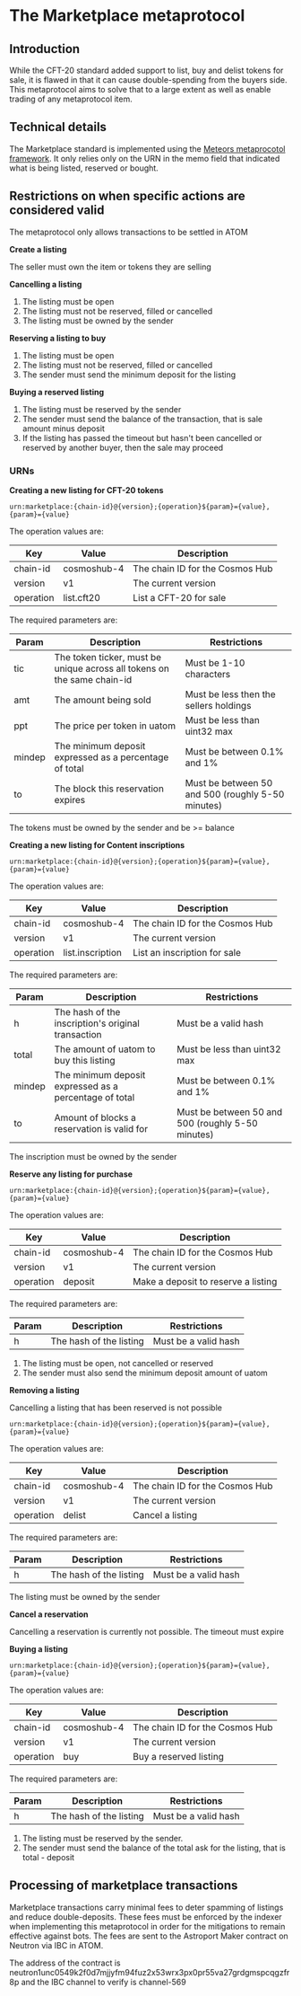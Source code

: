 # The Marketplace metaprotocol

## Introduction

While the CFT-20 standard added support to list, buy and delist tokens for sale, it is flawed in that it can cause double-spending from the buyers side.
This metaprotocol aims to solve that to a large extent as well as enable trading of any metaprotocol item. 

## Technical details

The Marketplace standard is implemented using the [Meteors metaprocotol framework](../meteors-metaprotocols.md). It only relies only on the URN in the memo field that indicated what is being listed, reserved or bought.

## Restrictions on when specific actions are considered valid

The metaprotocol only allows transactions to be settled in ATOM

**Create a listing**

The seller must own the item or tokens they are selling

**Cancelling a listing**

1. The listing must be open
1. The listing must not be reserved, filled or cancelled
1. The listing must be owned by the sender

**Reserving a listing to buy**

1. The listing must be open
1. The listing must not be reserved, filled or cancelled
1. The sender must send the minimum deposit for the listing

**Buying a reserved listing**

1. The listing must be reserved by the sender
1. The sender must send the balance of the transaction, that is sale amount minus deposit
1. If the listing has passed the timeout but hasn't been cancelled or reserved by another buyer, then the sale may proceed


### URNs

**Creating a new listing for CFT-20 tokens**

`urn:marketplace:{chain-id}@{version};{operation}${param}={value},{param}={value}`

The operation values are:

|Key|Value|Description|
|---|-----|-----------|
|chain-id|cosmoshub-4|The chain ID for the Cosmos Hub|
|version|v1|The current version|
|operation|list.cft20|List a CFT-20 for sale|

The required parameters are:

|Param|Description|Restrictions|
|-----|-----------|------------|
|tic|The token ticker, must be unique across all tokens on the same chain-id|Must be 1-10 characters|
|amt|The amount being sold|Must be less then the sellers holdings|
|ppt|The price per token in uatom|Must be less than uint32 max|
|mindep|The minimum deposit expressed as a percentage of total|Must be between 0.1% and 1%|
|to|The block this reservation expires|Must be between 50 and 500 (roughly 5-50 minutes)|

The tokens must be owned by the sender and be >= balance

**Creating a new listing for Content inscriptions**

`urn:marketplace:{chain-id}@{version};{operation}${param}={value},{param}={value}`

The operation values are:

|Key|Value|Description|
|---|-----|-----------|
|chain-id|cosmoshub-4|The chain ID for the Cosmos Hub|
|version|v1|The current version|
|operation|list.inscription|List an inscription for sale|

The required parameters are:

|Param|Description|Restrictions|
|-----|-----------|------------|
|h|The hash of the inscription's original transaction|Must be a valid hash|
|total|The amount of uatom to buy this listing|Must be less than uint32 max|
|mindep|The minimum deposit expressed as a percentage of total|Must be between 0.1% and 1%|
|to|Amount of blocks a reservation is valid for|Must be between 50 and 500 (roughly 5-50 minutes)|

The inscription must be owned by the sender

**Reserve any listing for purchase**

`urn:marketplace:{chain-id}@{version};{operation}${param}={value},{param}={value}`

The operation values are:

|Key|Value|Description|
|---|-----|-----------|
|chain-id|cosmoshub-4|The chain ID for the Cosmos Hub|
|version|v1|The current version|
|operation|deposit|Make a deposit to reserve a listing|

The required parameters are:

|Param|Description|Restrictions|
|-----|-----------|------------|
|h|The hash of the listing|Must be a valid hash|

1. The listing must be open, not cancelled or reserved
1. The sender must also send the minimum deposit amount of uatom


**Removing a listing**

Cancelling a listing that has been reserved is not possible

`urn:marketplace:{chain-id}@{version};{operation}${param}={value},{param}={value}`

The operation values are:

|Key|Value|Description|
|---|-----|-----------|
|chain-id|cosmoshub-4|The chain ID for the Cosmos Hub|
|version|v1|The current version|
|operation|delist|Cancel a listing|

The required parameters are:

|Param|Description|Restrictions|
|-----|-----------|------------|
|h|The hash of the listing|Must be a valid hash|

The listing must be owned by the sender


**Cancel a reservation**

Cancelling a reservation is currently not possible. The timeout must expire


**Buying a listing**

`urn:marketplace:{chain-id}@{version};{operation}${param}={value},{param}={value}`

The operation values are:

|Key|Value|Description|
|---|-----|-----------|
|chain-id|cosmoshub-4|The chain ID for the Cosmos Hub|
|version|v1|The current version|
|operation|buy|Buy a reserved listing|

The required parameters are:

|Param|Description|Restrictions|
|-----|-----------|------------|
|h|The hash of the listing|Must be a valid hash|

1. The listing must be reserved by the sender.
1. The sender must send the balance of the total ask for the listing, that is total - deposit

## Processing of marketplace transactions

Marketplace transactions carry minimal fees to deter spamming of listings and reduce double-deposits. 
These fees must be enforced by the indexer when implementing this metaprotocol in order for the mitigations to remain effective against bots.
The fees are sent to the Astroport Maker contract on Neutron via IBC in ATOM.

The address of the contract is neutron1unc0549k2f0d7mjjyfm94fuz2x53wrx3px0pr55va27grdgmspcqgzfr8p
and the IBC channel to verify is channel-569
